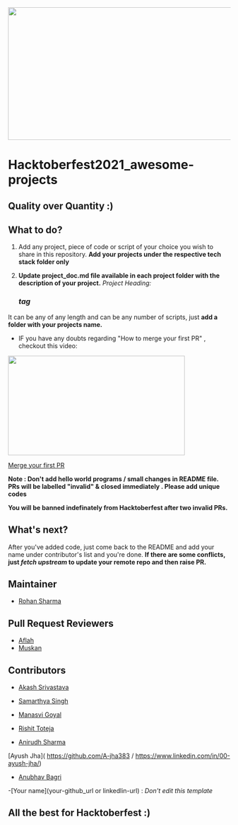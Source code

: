<img src="https://hacktoberfest.digitalocean.com/_nuxt/img/logo-hacktoberfest-full.f42e3b1.svg" width="700" height="300" style="width: 700px; height: 300px;">

# Hacktoberfest2021_awesome-projects

## Quality over Quantity :)

## What to do?

1. Add any project, piece of code or script of your choice you wish to share in this repository.
**Add your projects under the respective tech stack folder only**

2. **Update project_doc.md file available in each project folder with the description of your project.**
*Project Heading: <h3> tag*

It can be any of any length and can be any number of scripts, just **add a folder with your projects name.**

- IF you have any doubts regarding "How to merge your first PR" , checkout this video:<br>
<p><a href="https://hacktoberfest.digitalocean.com/resources?wvideo=tf3u5ruz5y"><img src="https://embedwistia-a.akamaihd.net/deliveries/4bdee00ef68274f35bc6ad84ac1e49c6.jpg?image_play_button_size=2x&amp;image_crop_resized=960x540&amp;image_play_button=1&amp;image_play_button_color=1e71e7e0" width="400" height="225" style="width: 400px; height: 225px;"></a></p><p><a href="https://hacktoberfest.digitalocean.com/resources?wvideo=tf3u5ruz5y">Merge your first PR</a></p>

**Note : Don't add hello world programs / small changes in README file. PRs will be labelled "invalid" & closed immediately . Please add unique codes**

**You will be banned indefinately from Hacktoberfest after two invalid PRs.**

## What's next?

After you've added code, just come back to the README and add your name under contributor's list and you're done. **If there are some conflicts, just *fetch upstream* to update your remote repo and then raise PR.**

## Maintainer

- [Rohan Sharma](https://www.linkedin.com/in/rohan-sharma-3a6b13203/)

## Pull Request Reviewers

- [Aflah](https://github.com/aflah02)
- [Muskan](https://www.linkedin.com/in/muskan-bansal-095601189)


## Contributors

- [Akash Srivastava](https://github.com/Akashsri3bi) 

- [Samarthya Singh](https://github.com/Samarthya2912) 

- [Manasvi Goyal](https://github.com/ManasviGoyal) 

- [Rishit Toteja](https://github.com/RishitToteja) 

- [Anirudh Sharma](https://github.com/AnirudhBot)
  
[Ayush Jha]( https://github.com/A-jha383 / https://www.linkedin.com/in/00-ayush-jha/)
- [Anubhav Bagri](https://github.com/anubhavbagri)

-[Your name](your-github_url or linkedlin-url) : *Don't edit this template*

## All the best for **Hacktoberfest** :)
